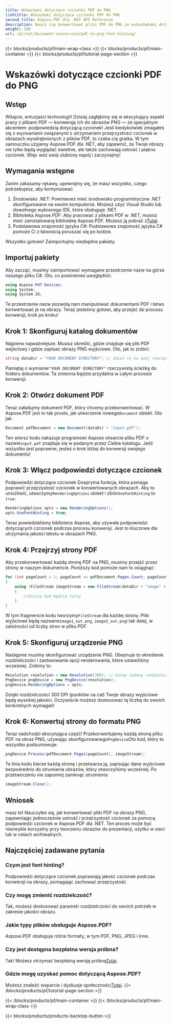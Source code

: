 ```yaml
---
title: Wskazówki dotyczące czcionki PDF do PNG
linktitle: Wskazówki dotyczące czcionki PDF do PNG
second_title: Aspose.PDF dla .NET API Reference
description: Naucz się konwertować pliki PDF do PNG ze wskazówkami dotyczącymi czcionek za pomocą Aspose.PDF dla platformy .NET, korzystając z prostego przewodnika krok po kroku.
weight: 160
url: /pl/net/document-conversion/pdf-to-png-font-hinting/
---
```


{{< blocks/products/pf/main-wrap-class >}}
{{< blocks/products/pf/main-container >}}
{{< blocks/products/pf/tutorial-page-section >}}

# Wskazówki dotyczące czcionki PDF do PNG

## Wstęp

Witajcie, entuzjaści technologii! Dzisiaj zagłębimy się w ekscytujący aspekt pracy z plikami PDF — konwersję ich do obrazów PNG — ze specjalnym akcentem: podpowiedzią dotyczącą czcionek! Jeśli kiedykolwiek zmagałeś się z wyzwaniami związanymi z utrzymaniem przejrzystości czcionek w obrazach wyodrębnionych z plików PDF, to czeka cię gratka. W tym samouczku użyjemy Aspose.PDF dla .NET, aby zapewnić, że Twoje obrazy nie tylko będą wyglądać świetnie, ale także zachowają ostrość i piękno czcionek. Więc weź swój ulubiony napój i zaczynajmy!

## Wymagania wstępne

Zanim zakasamy rękawy, upewnijmy się, że masz wszystko, czego potrzebujesz, aby kontynuować.

1. Środowisko .NET: Powinieneś mieć środowisko programistyczne .NET skonfigurowane na swoim komputerze. Możesz użyć Visual Studio lub dowolnego wybranego IDE, które obsługuje .NET.
2.  Biblioteka Aspose.PDF: Aby pracować z plikami PDF w .NET, musisz mieć zainstalowaną bibliotekę Aspose.PDF. Możesz ją pobrać z[Tutaj](https://releases.aspose.com/pdf/net/).
3. Podstawowa znajomość języka C#: Podstawowa znajomość języka C# pomoże Ci z łatwością poruszać się po kodzie.

Wszystko gotowe! Zaimportujmy niezbędne pakiety.

## Importuj pakiety

Aby zacząć, musimy zaimportować wymagane przestrzenie nazw na górze naszego pliku C#. Oto, co powinieneś uwzględnić:

```csharp
using Aspose.Pdf.Devices;
using System;
using System.IO;
```

Te przestrzenie nazw pozwolą nam manipulować dokumentami PDF i łatwo konwertować je na obrazy. Teraz jesteśmy gotowi, aby przejść do procesu konwersji, krok po kroku!

## Krok 1: Skonfiguruj katalog dokumentów

Najpierw najważniejsze. Musisz określić, gdzie znajduje się plik PDF wejściowy i gdzie zapisać obrazy PNG wyjściowe. Oto, jak to zrobić:

```csharp
string dataDir = "YOUR DOCUMENT DIRECTORY"; // Zmień to na swój rzeczywisty katalog
```

 Pamiętaj o wymianie`"YOUR DOCUMENT DIRECTORY"` rzeczywistą ścieżką do folderu dokumentów. Ta zmienna będzie przydatna w całym procesie konwersji.

## Krok 2: Otwórz dokument PDF

 Teraz załadujmy dokument PDF, który chcemy przekonwertować. W Aspose.PDF jest to tak proste, jak utworzenie nowego`Document` obiekt. Oto jak:

```csharp
Document pdfDocument = new Document(dataDir + "input.pdf");
```

 Ten wiersz kodu nakazuje programowi Aspose otwarcie pliku PDF o nazwie`input.pdf` znajduje się w podanym przez Ciebie katalogu. Jeśli wszystko jest poprawne, jesteś o krok bliżej do konwersji swojego dokumentu!

## Krok 3: Włącz podpowiedzi dotyczące czcionek

 Podpowiedzi dotyczące czcionek Dosprytna funkcja, która pomaga poprawić przejrzystość czcionek w konwertowanych obrazach. Aby to umożliwić, utworzymy`RenderingOptions` obiekt i zbiór`UseFontHinting` to `true`:

```csharp
RenderingOptions opts = new RenderingOptions();
opts.UseFontHinting = true;
```

Teraz powiedzieliśmy bibliotece Aspose, aby używała podpowiedzi dotyczących czcionek podczas procesu konwersji. Jest to kluczowe dla utrzymania jakości tekstu w obrazach PNG.

## Krok 4: Przejrzyj strony PDF

Aby przekonwertować każdą stronę PDF na PNG, musimy przejść przez strony w naszym dokumencie. Poniższy kod pomoże nam to osiągnąć:

```csharp
for (int pageCount = 1; pageCount <= pdfDocument.Pages.Count; pageCount++)
{
    using (FileStream imageStream = new FileStream(dataDir + "image" + pageCount + "_out.png", FileMode.Create))
    {
        //Dalszy kod będzie tutaj
    }
}
```

 W tym fragmencie kodu tworzymy`FileStream` dla każdej strony. Pliki wyjściowe będą nazwane`image1_out.png`, `image2_out.png`i tak dalej, w zależności od liczby stron w pliku PDF.

## Krok 5: Skonfiguruj urządzenie PNG

Następnie musimy skonfigurować urządzenie PNG. Obejmuje to określenie rozdzielczości i zastosowanie opcji renderowania, które ustawiliśmy wcześniej. Zróbmy to:

```csharp
Resolution resolution = new Resolution(300); // Ustaw żądaną rozdzielczość
PngDevice pngDevice = new PngDevice(resolution);
pngDevice.RenderingOptions = opts;
```

Dzięki rozdzielczości 300 DPI (punktów na cal) Twoje obrazy wyjściowe będą wysokiej jakości. Oczywiście możesz dostosować tę liczbę do swoich konkretnych wymagań!

## Krok 6: Konwertuj strony do formatu PNG

 Teraz nadchodzi ekscytująca część! Przekonwertujemy każdą stronę pliku PDF na obraz PNG, używając skonfigurowanego`PngDevice`Oto kod, który to wszystko podsumowuje:

```csharp
pngDevice.Process(pdfDocument.Pages[pageCount], imageStream);
```

Ta linia kodu bierze każdą stronę i przetwarza ją, zapisując dane wyjściowe bezpośrednio do strumienia obrazów, który otworzyliśmy wcześniej. Po przetworzeniu nie zapomnij zamknąć strumienia:

```csharp
imageStream.Close();
```

## Wniosek

masz to! Nauczyłeś się, jak konwertować pliki PDF na obrazy PNG, zapewniając jednocześnie ostrość i przejrzystość czcionek za pomocą podpowiedzi czcionek w Aspose.PDF dla .NET. Ten proces może być niezwykle korzystny przy tworzeniu obrazów do prezentacji, użytku w sieci lub w celach archiwalnych.

## Najczęściej zadawane pytania

### Czym jest font hinting?
Podpowiedzi dotyczące czcionek poprawiają jakość czcionek podczas konwersji na obrazy, pomagając zachować przejrzystość.

### Czy mogę zmienić rozdzielczość?
Tak, możesz dostosować parametr rozdzielczości do swoich potrzeb w zakresie jakości obrazu.

### Jakie typy plików obsługuje Aspose.PDF?
Aspose.PDF obsługuje różne formaty, w tym PDF, PNG, JPEG i inne.

### Czy jest dostępna bezpłatna wersja próbna?
 Tak! Możesz otrzymać bezpłatną wersję próbną[Tutaj](https://releases.aspose.com/).

### Gdzie mogę uzyskać pomoc dotyczącą Aspose.PDF?
 Możesz znaleźć wsparcie i dyskusje społeczności[Tutaj](https://forum.aspose.com/c/pdf/10).
{{< /blocks/products/pf/tutorial-page-section >}}

{{< /blocks/products/pf/main-container >}}
{{< /blocks/products/pf/main-wrap-class >}}

{{< blocks/products/products-backtop-button >}}
